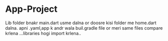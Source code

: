 # App-Project
Lib folder bnakr main.dart usme dalna
or doosre kisi folder me home.dart dalna.
apni .yaml,app k andr wala buil.gradle file or meri same files compare krlena ...libraries hogi import krlena..

